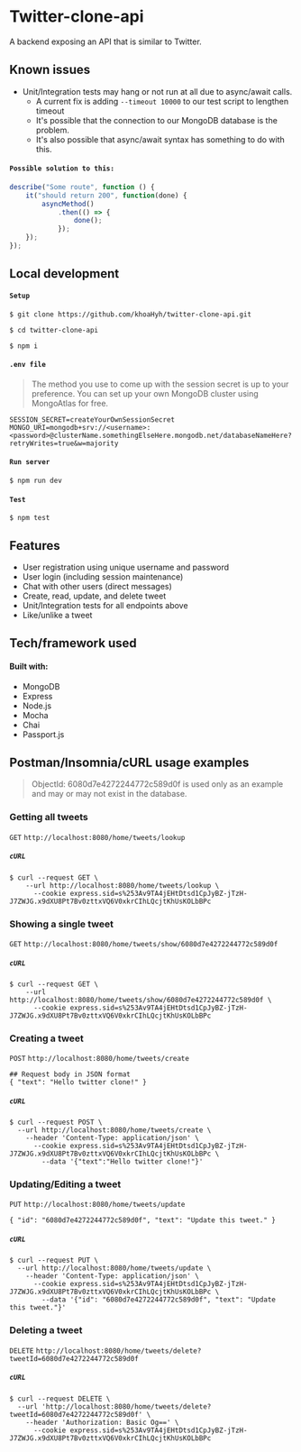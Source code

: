 # Twitter-clone-api                                                                         
A backend exposing an API that is similar to Twitter.

## Known issues

  * Unit/Integration tests may hang or not run at all due to async/await calls.
      * A current fix is adding `--timeout 10000` to our test script to lengthen timeout
      * It's possible that the connection to our MongoDB database is the problem.
      * It's also possible that async/await syntax has something to do with this.
#### `Possible solution to this:`
```javascript
describe("Some route", function () {
    it("should return 200", function(done) {
        asyncMethod()
            .then(() => {
                done();
            });
    });
});
```

## Local development   

#### `Setup`
```shell
$ git clone https://github.com/khoaHyh/twitter-clone-api.git

$ cd twitter-clone-api

$ npm i
```

#### `.env file`
> The method you use to come up with the session secret is up to your preference. You can set up your own MongoDB cluster using MongoAtlas for free.
```shell
SESSION_SECRET=createYourOwnSessionSecret
MONGO_URI=mongodb+srv://<username>:<password>@clusterName.somethingElseHere.mongodb.net/databaseNameHere?retryWrites=true&w=majority

```
#### `Run server`
```shell
$ npm run dev
```
#### `Test`
```shell
$ npm test
```

## Features
  * User registration using unique username  and password
  * User login (including session maintenance)
  * Chat with other users (direct messages)
  * Create, read, update, and delete tweet
  * Unit/Integration tests for all endpoints above
  * Like/unlike a tweet

## Tech/framework used
#### Built with:                                                                 
  * MongoDB
  * Express
  * Node.js
  * Mocha
  * Chai
  * Passport.js

## Postman/Insomnia/cURL usage examples
> ObjectId: 6080d7e4272244772c589d0f is used only as an example and may or may not exist in the database.
### Getting all tweets
`GET` `http://localhost:8080/home/tweets/lookup`
##### `cURL`
```shell
$ curl --request GET \
    --url http://localhost:8080/home/tweets/lookup \
      --cookie express.sid=s%253Av9TA4jEHtDtsd1CpJyBZ-jTzH-J7ZWJG.x9dXU8Pt7Bv0zttxVQ6V0xkrCIhLQcjtKhUsKOLbBPc
```

### Showing a single tweet
`GET` `http://localhost:8080/home/tweets/show/6080d7e4272244772c589d0f`
##### `cURL`
```shell
$ curl --request GET \
    --url http://localhost:8080/home/tweets/show/6080d7e4272244772c589d0f \
      --cookie express.sid=s%253Av9TA4jEHtDtsd1CpJyBZ-jTzH-J7ZWJG.x9dXU8Pt7Bv0zttxVQ6V0xkrCIhLQcjtKhUsKOLbBPc
```

### Creating a tweet
`POST` `http://localhost:8080/home/tweets/create`
```
## Request body in JSON format
{ "text": "Hello twitter clone!" }
```
##### `cURL`
```shell
$ curl --request POST \
  --url http://localhost:8080/home/tweets/create \
    --header 'Content-Type: application/json' \
      --cookie express.sid=s%253Av9TA4jEHtDtsd1CpJyBZ-jTzH-J7ZWJG.x9dXU8Pt7Bv0zttxVQ6V0xkrCIhLQcjtKhUsKOLbBPc \
        --data '{"text":"Hello twitter clone!"}'
```

### Updating/Editing a tweet
`PUT` `http://localhost:8080/home/tweets/update`
```
{ "id": "6080d7e4272244772c589d0f", "text": "Update this tweet." }
```
##### `cURL`
```shell
$ curl --request PUT \
  --url http://localhost:8080/home/tweets/update \
    --header 'Content-Type: application/json' \
      --cookie express.sid=s%253Av9TA4jEHtDtsd1CpJyBZ-jTzH-J7ZWJG.x9dXU8Pt7Bv0zttxVQ6V0xkrCIhLQcjtKhUsKOLbBPc \
        --data '{"id": "6080d7e4272244772c589d0f", "text": "Update this tweet."}'
```

### Deleting a tweet
`DELETE` `http://localhost:8080/home/tweets/delete?tweetId=6080d7e4272244772c589d0f`
##### `cURL`
```shell
$ curl --request DELETE \
  --url 'http://localhost:8080/home/tweets/delete?tweetId=6080d7e4272244772c589d0f' \
    --header 'Authorization: Basic Og==' \
      --cookie express.sid=s%253Av9TA4jEHtDtsd1CpJyBZ-jTzH-J7ZWJG.x9dXU8Pt7Bv0zttxVQ6V0xkrCIhLQcjtKhUsKOLbBPc
```
